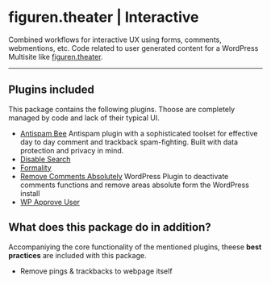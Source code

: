 # figuren.theater | Interactive

Combined workflows for interactive UX using forms, comments, webmentions, etc. Code related to user generated content for a WordPress Multisite like [figuren.theater](https://figuren.theater).

---

## Plugins included

This package contains the following plugins. 
Thoose are completely managed by code and lack of their typical UI.

* [Antispam Bee](https://wordpress.org/plugins/antispam-bee/#developers)
    Antispam plugin with a sophisticated toolset for effective day to day comment and trackback spam-fighting. Built with data protection and privacy in mind.
* [Disable Search](https://wordpress.org/plugins/disable-search/#developers)
* [Formality](https://wordpress.org/plugins/formality/#developers)
* [Remove Comments Absolutely](https://github.com/bueltge/remove-comments-absolutely)
    WordPress Plugin to deactivate comments functions and remove areas absolute form the WordPress install
* [WP Approve User](https://wordpress.org/plugins/wp-approve-user/#developers)

## What does this package do in addition?

Accompaniying the core functionality of the mentioned plugins, theese **best practices** are included with this package.

- Remove pings & trackbacks to webpage itself


